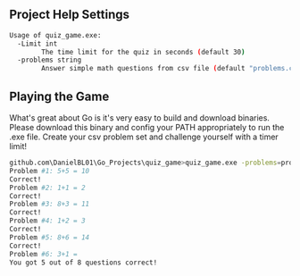 ## Project Help Settings

```sh
Usage of quiz_game.exe:
  -Limit int
        The time limit for the quiz in seconds (default 30)
  -problems string
        Answer simple math questions from csv file (default "problems.csv")
```

## Playing the Game
What's great about Go is it's very easy to build and download binaries. Please download this binary and config your PATH appropriately to run the .exe file. Create your csv problem set and challenge yourself with a timer limit!

```sh
github.com\DanielBL01\Go_Projects\quiz_game>quiz_game.exe -problems=problems.csv -Limit=5
Problem #1: 5+5 = 10
Correct!
Problem #2: 1+1 = 2
Correct!
Problem #3: 8+3 = 11
Correct!
Problem #4: 1+2 = 3
Correct!
Problem #5: 8+6 = 14
Correct!
Problem #6: 3+1 =
You got 5 out of 8 questions correct!
```
